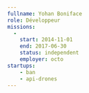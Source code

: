```yaml
---
fullname: Yohan Boniface
role: Développeur
missions:
  -
    start: 2014-11-01
    end: 2017-06-30
    status: independent
    employer: octo
startups:
    - ban
    - api-drones
---
```

